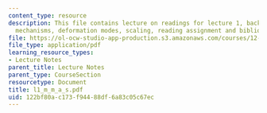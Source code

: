 ```yaml
---
content_type: resource
description: This file contains lecture on readings for lecture 1, background, deformation
  mechanisms, deformation modes, scaling, reading assignment and bibliography.
file: https://ol-ocw-studio-app-production.s3.amazonaws.com/courses/12-524-mechanical-properties-of-rocks-fall-2005/122bf80ac173f94488df6a83c05c67ec_l1_m_m_a_s.pdf
file_type: application/pdf
learning_resource_types:
- Lecture Notes
parent_title: Lecture Notes
parent_type: CourseSection
resourcetype: Document
title: l1_m_m_a_s.pdf
uid: 122bf80a-c173-f944-88df-6a83c05c67ec
---
```

